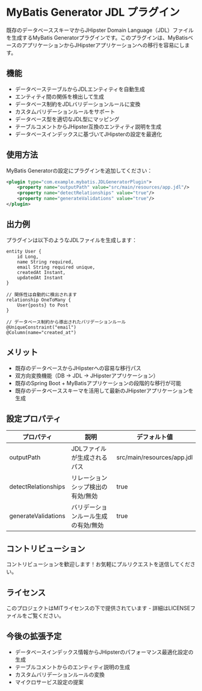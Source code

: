 # MyBatis Generator JDL プラグイン

既存のデータベーススキーマからJHipster Domain Language（JDL）ファイルを生成するMyBatis Generatorプラグインです。このプラグインは、MyBatisベースのアプリケーションからJHipsterアプリケーションへの移行を容易にします。

## 機能

- データベーステーブルからJDLエンティティを自動生成
- エンティティ間の関係を検出して生成
- データベース制約をJDLバリデーションルールに変換
- カスタムバリデーションルールをサポート
- データベース型を適切なJDL型にマッピング
- テーブルコメントからJHipster互換のエンティティ説明を生成
- データベースインデックスに基づいてJHipsterの設定を最適化

## 使用方法

MyBatis Generatorの設定にプラグインを追加してください：

```xml
<plugin type="com.example.mybatis.JDLGeneratorPlugin">
    <property name="outputPath" value="src/main/resources/app.jdl"/>
    <property name="detectRelationships" value="true"/>
    <property name="generateValidations" value="true"/>
</plugin>
```

## 出力例

プラグインは以下のようなJDLファイルを生成します：

```jdl
entity User {
    id Long,
    name String required,
    email String required unique,
    createdAt Instant,
    updatedAt Instant
}

// 関係性は自動的に検出されます
relationship OneToMany {
    User{posts} to Post
}

// データベース制約から導出されたバリデーションルール
@UniqueConstraint("email")
@Column(name="created_at")
```

## メリット

- 既存のデータベースからJHipsterへの容易な移行パス
- 双方向変換機能（DB → JDL → JHipsterアプリケーション）
- 既存のSpring Boot + MyBatisアプリケーションの段階的な移行が可能
- 既存のデータベーススキーマを活用して最新のJHipsterアプリケーションを生成

## 設定プロパティ

| プロパティ | 説明 | デフォルト値 |
|------------|------|--------------|
| outputPath | JDLファイルが生成されるパス | src/main/resources/app.jdl |
| detectRelationships | リレーションシップ検出の有効/無効 | true |
| generateValidations | バリデーションルール生成の有効/無効 | true |

## コントリビューション

コントリビューションを歓迎します！お気軽にプルリクエストを送信してください。

## ライセンス

このプロジェクトはMITライセンスの下で提供されています - 詳細はLICENSEファイルをご覧ください。

## 今後の拡張予定

- データベースインデックス情報からJHipsterのパフォーマンス最適化設定の生成
- テーブルコメントからのエンティティ説明の生成
- カスタムバリデーションルールの変換
- マイクロサービス設定の提案
